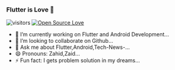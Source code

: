 ### Flutter is Love 💙

![visitors](https://visitor-badge.laobi.icu/badge?page_id=zahidshaikh081)
[![Open Source Love](https://badges.frapsoft.com/os/v1/open-source.svg?v=102)](https://github.com/ellerbrock/open-source-badge/)

- 🔭  I’m currently working on Flutter and Android Development...
- 👯  I’m looking to collaborate on Github...
- 💬  Ask me about Flutter,Android,Tech-News-...
- 😄  Pronouns: Zahid,Zaid...
- ⚡ Fun fact: I gets problem solution in my dreams...
